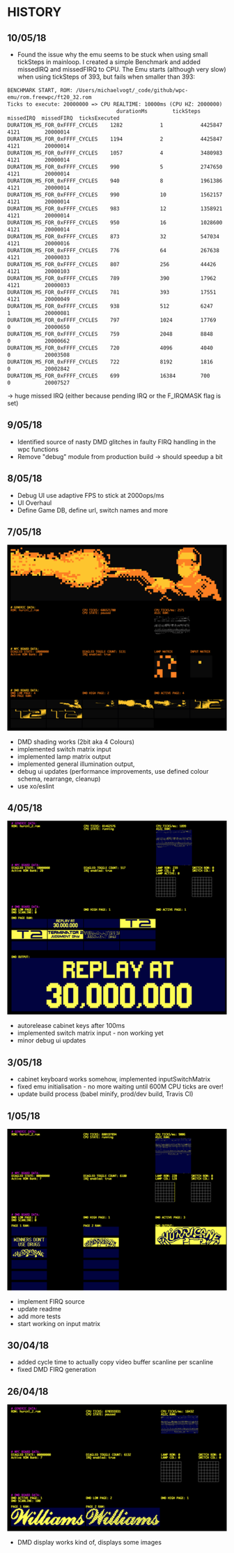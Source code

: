 # HISTORY

## 10/05/18

- Found the issue why the emu seems to be stuck when using small tickSteps in mainloop. I created a simple Benchmark and added missedIRQ and missedFIRQ to CPU. The Emu starts (although very slow) when using tickSteps of 393, but fails when smaller than 393:

```
BENCHMARK START, ROM: /Users/michaelvogt/_code/github/wpc-emu/rom.freewpc/ft20_32.rom
Ticks to execute: 20000000 => CPU REALTIME: 10000ms (CPU HZ: 2000000)
	                               durationMs	     tickSteps	  missedIRQ	 missedFIRQ	 ticksExecuted
DURATION_MS_FOR_0xFFFF_CYCLES    1282            1            4425847    4121        20000014
DURATION_MS_FOR_0xFFFF_CYCLES    1194            2            4425847    4121        20000014
DURATION_MS_FOR_0xFFFF_CYCLES    1057            4            3480983    4121        20000014
DURATION_MS_FOR_0xFFFF_CYCLES    990             5            2747650    4121        20000014
DURATION_MS_FOR_0xFFFF_CYCLES    940             8            1961386    4121        20000014
DURATION_MS_FOR_0xFFFF_CYCLES    990             10           1562157    4121        20000014
DURATION_MS_FOR_0xFFFF_CYCLES    983             12           1358921    4121        20000014
DURATION_MS_FOR_0xFFFF_CYCLES    950             16           1028600    4121        20000014
DURATION_MS_FOR_0xFFFF_CYCLES    873             32           547034     4121        20000016
DURATION_MS_FOR_0xFFFF_CYCLES    776             64           267638     4121        20000033
DURATION_MS_FOR_0xFFFF_CYCLES    807             256          44426      4121        20000103
DURATION_MS_FOR_0xFFFF_CYCLES    789             390          17962      4121        20000033
DURATION_MS_FOR_0xFFFF_CYCLES    781             393          17551      4121        20000049
DURATION_MS_FOR_0xFFFF_CYCLES    938             512          6247       1           20000081
DURATION_MS_FOR_0xFFFF_CYCLES    797             1024         17769      0           20000650
DURATION_MS_FOR_0xFFFF_CYCLES    759             2048         8848       0           20000662
DURATION_MS_FOR_0xFFFF_CYCLES    720             4096         4040       0           20003508
DURATION_MS_FOR_0xFFFF_CYCLES    722             8192         1816       0           20002842
DURATION_MS_FOR_0xFFFF_CYCLES    699             16384        700        0           20007527
```

 -> huge missed IRQ (either because pending IRQ or the F_IRQMASK flag is set)

## 9/05/18

- Identified source of nasty DMD glitches in faulty FIRQ handling in the wpc functions
- Remove "debug" module from production build -> should speedup a bit

## 8/05/18

- Debug UI use adaptive FPS to stick at 2000ops/ms
- UI Overhaul
- Define Game DB, define url, switch names and more

## 7/05/18

![07.05.18](assets/07.05.18.png?raw=true)

- DMD shading works (2bit aka 4 Colours)
- implemented switch matrix input
- implemented lamp matrix output
- implemented general illumination output,
- debug ui updates (performance improvements, use defined colour schema, rearrange, cleanup)
- use xo/eslint

## 4/05/18

![04.05.18](assets/04.05.18.png?raw=true)

- autorelease cabinet keys after 100ms
- implemented switch matrix input - non working yet
- minor debug ui updates

## 3/05/18

- cabinet keyboard works somehow, implemented inputSwitchMatrix
- fixed emu initialisation - no more waiting until 600M CPU ticks are over!
- update build process (babel minify, prod/dev build, Travis CI)

## 1/05/18

![01.05.18](assets/01.05.18.png?raw=true)

- implement FIRQ source
- update readme
- add more tests
- start working on input matrix

## 30/04/18
- added cycle time to actually copy video buffer scanline per scanline
- fixed DMD FIRQ generation

## 26/04/18

![26.04.18](assets/26.04.18.png?raw=true)

- DMD display works kind of, displays some images
